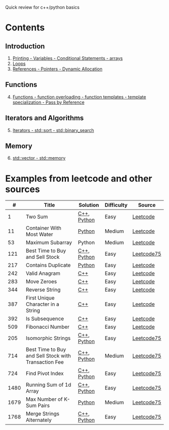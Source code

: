 Quick review for c++/python basics

# Contents

## Introduction

1. [Printing - Variables - Conditional Statements - arrays](./basics/cpp/1_variables_if.cpp)
2. [Loops](./basics/cpp/2_loops.cpp)
3. [References - Pointers - Dynamic Allocation](./basics/cpp/3_pointer_ref.cpp)

## Functions

4. [Functions - function overloading - function templates - template specialization - Pass by Reference](./basics/cpp/4_functions.cpp)

## Iterators and Algorithms

5. [Iterators - std::sort - std::binary_search](./basics/cpp/5_iter_algo.cpp)

## Memory

6. [std::vector - std::memory](./basics/cpp/6_vector_memory.cpp)
<!-- 14. std::unique_ptr -->
<!-- 15. std::shared_ptr -->
<!-- 16. std::span -->

<!-- ## Objects

21. Structs
22. Classes
23. Constructors
24. Destructors
25. Copy Constructors
26. Operator Overloading
27. std::move
28. Move Constructors
29. push_back vs. emplace_back
30. Inheritance
31. Polymorphism
32. Virtual Functions
33. Abstract Classes
34. Class Templates
35. Default Comparisons
36. Virtual Inheritance
37. Function Objects
38. Lambdas

## Parallel Programming

39. Parallel STL Algorithms
40. Threads (std::thread/std::jthread)
41. std::mutex
42. std::atomic

## Special Topics

43. Namespaces
44. Pseudo-Random Numbers
45. File I/O
46. Constexpr
47. Concepts -->


# Examples from leetcode and other sources

| # | Title | Solution | Difficulty | Source |
|--- | ----- | -------- | ---------- | ------ |
|1| Two Sum|[C++](examples\cpp\unique.cpp), [Python](./examples/python/twoSum.ipynb)|Easy|[Leetcode](https://leetcode.com/problems/two-sum/)|
|11| Container With Most Water|[Python](examples\python\leetcode75\maxcontain.py)|Medium|[Leetcode](https://leetcode.com/problems/container-with-most-water/)|
|53| Maximum Subarray|Python|Medium|[Leetcode](https://leetcode.com/problems/maximum-subarray/)|
|121| Best Time to Buy and Sell Stock|[C++](examples\cpp\leetcode75\maxProfit.cpp), [Python](./examples/python/stocksell.py)|Easy|[Leetcode75](https://leetcode.com/problems/best-time-to-buy-and-sell-stock/)|
|217|Contains Duplicate|[Python](./examples/python/containsDuplicate.py)|Easy|[Leetcode](https://leetcode.com/problems/contains-duplicate/)|
|242|Valid Anagram|[C++](examples\cpp\anagram.cpp)|Easy|[Leetcode](https://leetcode.com/problems/valid-anagram/) |
|283|Move Zeroes|[C++](examples\cpp\leetcode75\swapzeroes.cpp)|Easy|[Leetcode](https://leetcode.com/problems/move-zeroes/) |
|344|Reverse String|[C++](examples\cpp\rev_string.cpp)|Easy|[Leetcode](https://leetcode.com/problems/reverse-string/) |
|387|First Unique Character in a String|[C++](examples\cpp\firstUnique.cpp)|Easy|[Leetcode](https://leetcode.com/problems/first-unique-character-in-a-string/)|
|392| Is Subsequence|[C++](examples\cpp\isSubsequence.cpp)|Easy|[Leetcode](https://leetcode.com/problems/is-subsequence/) |
|509|Fibonacci Number|[C++](examples\cpp\fib.cpp)|Easy|[Leetcode](https://leetcode.com/problems/fibonacci-number/) |
|205|Isomorphic Strings|[C++](examples\cpp\leetcode75\isomorphicString.cpp), [Python](./examples/python/leetcode75/isomorphicString.py)|Easy|[Leetcode75](https://leetcode.com/problems/isomorphic-strings/)|
|714|Best Time to Buy and Sell Stock with Transaction Fee|[C++](examples\cpp\leetcode75\maxProfitFee.cpp), [Python](examples\python\leetcode75\stocksell.py)|Medium|[Leetcode75](https://leetcode.com/problems/best-time-to-buy-and-sell-stock-with-transaction-fee/)|
|724|Find Pivot Index|[C++](examples\cpp\leetcode75\pivotIndex.cpp), [Python](./examples/python/leetcode75/pivotIndex.py)|Easy|[Leetcode75](https://leetcode.com/problems/find-pivot-index/)|
|1480|Running Sum of 1d Array|[C++](examples\cpp\leetcode75\runningSum.cpp), [Python](./examples/python/leetcode75/runningSum.py)|Easy|[Leetcode75](https://leetcode.com/problems/running-sum-of-1d-array/)|
|1679|Max Number of K-Sum Pairs|[Python](examples\python\leetcode75\maxNumKSum.py)|Medium|[Leetcode75](https://leetcode.com/problems/max-number-of-k-sum-pairs/)|
|1768|Merge Strings Alternately|[C++](./examples/mergeStrings.cpp), [Python](./examples/python/leetcode75/mergealtstr.py)|Easy|[Leetcode75](https://leetcode.com/problems/merge-strings-alternately/)| 
